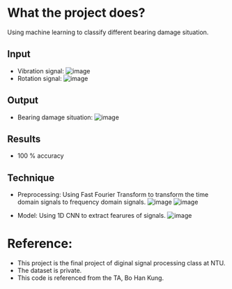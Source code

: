 # What the project does?
Using machine learning to classify different bearing damage situation.
## Input
* Vibration signal:
  ![image](https://github.com/NTU-Chiu/ML_Projects/assets/91785016/21accb61-b85e-4794-93a1-9e3a4f07e992)
* Rotation signal:
  ![image](https://github.com/NTU-Chiu/ML_Projects/assets/91785016/6fb34b07-77d0-467f-8ae2-8e70aea8549f)

## Output
* Bearing damage situation:
  ![image](https://github.com/NTU-Chiu/ML_Projects/assets/91785016/b50ab5ea-1e15-41ed-9037-cb3258267bda)

## Results
* 100 % accuracy
## Technique
* Preprocessing:
  Using Fast Fourier Transform to transform the time domain signals to frequency domain signals.
  ![image](https://github.com/NTU-Chiu/ML_Projects/assets/91785016/9da3af00-4f42-430c-89b5-2290ae2cd605)
  ![image](https://github.com/NTU-Chiu/ML_Projects/assets/91785016/cf377d8c-832c-4e4b-be39-7ba0f876b919)

* Model:
  Using 1D CNN to extract fearures of signals.
  ![image](https://github.com/NTU-Chiu/ML_Projects/assets/91785016/a4da5184-2b65-489c-a277-58e3632a534b)

# Reference:
* This project is the final project of diginal signal processing class at NTU.
* The dataset is private.
* This code is referenced from the TA, Bo Han Kung.

